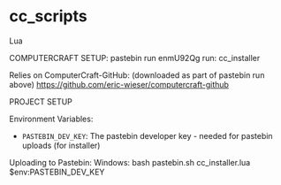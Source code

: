 # cc_scripts
Lua


COMPUTERCRAFT SETUP:
pastebin run enmU92Qg
run: cc_installer

Relies on ComputerCraft-GitHub:
(downloaded as part of pastebin run above)
https://github.com/eric-wieser/computercraft-github

PROJECT SETUP

Environment Variables:
- `PASTEBIN_DEV_KEY`: The pastebin developer key - needed for pastebin uploads (for installer)

Uploading to Pastebin:
Windows: bash pastebin.sh cc_installer.lua $env:PASTEBIN_DEV_KEY

